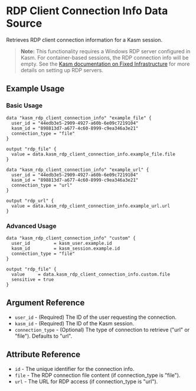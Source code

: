 # RDP Client Connection Info Data Source

Retrieves RDP client connection information for a Kasm session.

> **Note:** This functionality requires a Windows RDP server configured in Kasm. For container-based sessions, the RDP connection info will be empty. See the [Kasm documentation on Fixed Infrastructure](https://kasmweb.com/docs/latest/how_to/fixed_infrastructure.html#fixed-infrastructure-rdp-vnc-ssh-kasmvnc) for more details on setting up RDP servers.

## Example Usage

### Basic Usage
```hcl
data "kasm_rdp_client_connection_info" "example_file" {
  user_id = "44edb3e5-2909-4927-a60b-6e09c7219104"
  kasm_id = "898813d7-a677-4c60-8999-c9ea346a3e21"
  connection_type = "file"
}

output "rdp_file" {
  value = data.kasm_rdp_client_connection_info.example_file.file
}

data "kasm_rdp_client_connection_info" "example_url" {
  user_id = "44edb3e5-2909-4927-a60b-6e09c7219104"
  kasm_id = "898813d7-a677-4c60-8999-c9ea346a3e21"
  connection_type = "url"
}

output "rdp_url" {
  value = data.kasm_rdp_client_connection_info.example_url.url
}
```

### Advanced Usage
```hcl
data "kasm_rdp_client_connection_info" "custom" {
  user_id         = kasm_user.example.id
  kasm_id         = kasm_session.example.id
  connection_type = "file"
}

output "rdp_file" {
  value     = data.kasm_rdp_client_connection_info.custom.file
  sensitive = true
}
```

## Argument Reference

* `user_id` - (Required) The ID of the user requesting the connection.
* `kasm_id` - (Required) The ID of the Kasm session.
* `connection_type` - (Optional) The type of connection to retrieve ("url" or "file"). Defaults to "url".

## Attribute Reference

* `id` - The unique identifier for the connection info.
* `file` - The RDP connection file content (if connection_type is "file").
* `url` - The URL for RDP access (if connection_type is "url").
